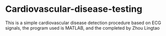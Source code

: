 # Cardiovascular-disease-testing
This is a simple cardiovascular disease detection procedure based on ECG signals, the program used is MATLAB, and the completed by Zhou Lingtao
